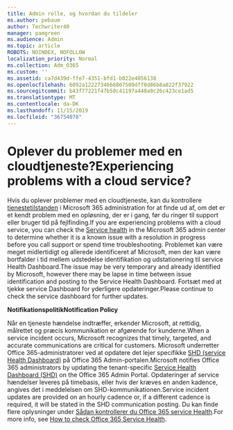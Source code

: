 ```yaml
---
title: Admin rolle, og hvordan du tildeler
ms.author: pebaum
author: Techwriter40
manager: pamgreen
ms.audience: Admin
ms.topic: article
ROBOTS: NOINDEX, NOFOLLOW
localization_priority: Normal
ms.collection: Adm_O365
ms.custom: ''
ms.assetid: ca7d439d-ffe7-4351-bfd1-b022e4056138
ms.openlocfilehash: 6092a1222734666807509dff0d86b8a822f37922
ms.sourcegitcommit: b43f77221f47b50c41197a448a9c26c423ce1ad5
ms.translationtype: MT
ms.contentlocale: da-DK
ms.lasthandoff: 11/15/2019
ms.locfileid: "36754078"
---
```

# <a name="experiencing-problems-with-a-cloud-service"></a><span data-ttu-id="db511-102">Oplever du problemer med en cloudtjeneste?</span><span class="sxs-lookup"><span data-stu-id="db511-102">Experiencing problems with a cloud service?</span></span>

<span data-ttu-id="db511-103">Hvis du oplever problemer med en cloudtjeneste, kan du kontrollere [tjenestetilstanden](https://admin.microsoft.com/AdminPortal/Home#/servicehealth) i Microsoft 365 administration for at finde ud af, om det er et kendt problem med en opløsning, der er i gang, før du ringer til support eller bruger tid på fejlfinding.</span><span class="sxs-lookup"><span data-stu-id="db511-103">If you are experiencing problems with a cloud service, you can check the [Service health](https://admin.microsoft.com/AdminPortal/Home#/servicehealth) in the Microsoft 365 admin center to determine whether it is a known issue with a resolution in progress before you call support or spend time troubleshooting.</span></span> <span data-ttu-id="db511-104">Problemet kan være meget midlertidigt og allerede identificeret af Microsoft, men der kan være bortfalder i tid mellem udstedelse identifikation og udstationering til service Health Dashboard.</span><span class="sxs-lookup"><span data-stu-id="db511-104">The issue may be very temporary and already identified by Microsoft, however there may be lapse in time between issue identification and posting to the Service Health Dashboard.</span></span> <span data-ttu-id="db511-105">Fortsæt med at tjekke service Dashboard for yderligere opdateringer.</span><span class="sxs-lookup"><span data-stu-id="db511-105">Please continue to check the service dashboard for further updates.</span></span>

<span data-ttu-id="db511-106">**Notifikationspolitik**</span><span class="sxs-lookup"><span data-stu-id="db511-106">**Notification Policy**</span></span>

<span data-ttu-id="db511-107">Når en tjeneste hændelse indtræffer, erkender Microsoft, at rettidig, målrettet og præcis kommunikation er afgørende for kunderne.</span><span class="sxs-lookup"><span data-stu-id="db511-107">When a service incident occurs, Microsoft recognizes that timely, targeted, and accurate communications are critical for customers.</span></span> <span data-ttu-id="db511-108">Microsoft underretter Office 365-administratorer ved at opdatere det lejer specifikke [SHD (service Health Dashboard)](https://admin.microsoft.com/AdminPortal/Home#/servicehealth) på Office 365 Admin-portalen.</span><span class="sxs-lookup"><span data-stu-id="db511-108">Microsoft notifies Office 365 administrators by updating the tenant-specific [Service Health Dashboard (SHD)](https://admin.microsoft.com/AdminPortal/Home#/servicehealth) on the Office 365 Admin Portal.</span></span> <span data-ttu-id="db511-109">Opdateringer af service hændelser leveres på timebasis, eller hvis der kræves en anden kadence, angives det i meddelelsen om SHD-kommunikationen.</span><span class="sxs-lookup"><span data-stu-id="db511-109">Service incident updates are provided on an hourly cadence or, if a different cadence is required, it will be stated in the SHD communication posting.</span></span> <span data-ttu-id="db511-110">Du kan finde flere oplysninger under [Sådan kontrollerer du Office 365 service Health](https://docs.microsoft.com/office365/enterprise/view-service-health).</span><span class="sxs-lookup"><span data-stu-id="db511-110">For more info, see [How to check Office 365 Service Health](https://docs.microsoft.com/office365/enterprise/view-service-health).</span></span>

